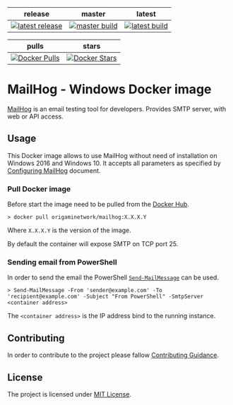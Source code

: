 
| release | master | latest |
| :--: | :--: | :--: |
| [![latest release](https://img.shields.io/github/release/origami-network/docker-mailhog.svg)](https://github.com/origami-network/docker-plantuml/releases/latest) | [![master build](https://ci.appveyor.com/api/projects/status/7k4dybfrojw4ayvd/branch/master?svg=true)](https://ci.appveyor.com/project/BartDubois/docker-mailhog/branch/master) | [![latest build](https://ci.appveyor.com/api/projects/status/7k4dybfrojw4ayvd?svg=true)](https://ci.appveyor.com/project/BartDubois/docker-mailhog) |


| pulls | stars |
| :--: | :--: |
| [![Docker Pulls](https://img.shields.io/docker/pulls/origaminetwork/mailhog.svg)](https://hub.docker.com/r/origaminetwork/plantuml/) | [![Docker Stars](https://img.shields.io/docker/stars/origaminetwork/mailhog.svg)](https://hub.docker.com/r/origaminetwork/plantuml/) |


MailHog - Windows Docker image
==

[MailHog](https://github.com/mailhog/MailHog) is an email testing tool for developers.
Provides SMTP server, with web or API access.


## Usage

This Docker image allows to use MailHog without need of installation on Windows 2016 and Windows 10.
It accepts all parameters as specified by [Configuring MailHog](https://github.com/mailhog/MailHog/blob/master/docs/CONFIG.md) document.


### Pull Docker image

Before start the image need to be pulled from the [Docker Hub](https://hub.docker.com/r/origaminetwork/mailhog/).

```console
> docker pull origaminetwork/mailhog:X.X.X.Y
```

Where `X.X.X.Y` is the version of the image.

By default the container will expose SMTP on TCP port 25.


### Sending email from PowerShell

In order to send the email the PowerShell [`Send-MailMessage`](https://docs.microsoft.com/en-us/powershell/module/microsoft.powershell.utility/send-mailmessage) can be used.

```console
> Send-MailMessage -From 'sender@example.com' -To 'recipient@example.com' -Subject "From PowerShell" -SmtpServer <container address>
```

The `<container address>` is the IP address bind to the running instance.


## Contributing

In order to contribute to the project please fallow [Contributing Guidance](CONTRIBUTING.md).


## License

The project is licensed under [MIT License](LICENSE).
